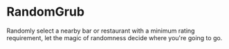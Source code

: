 # RandomGrub

Randomly select a nearby bar or restaurant with a minimum rating requirement, let the magic of randomness decide where you're going to go.
